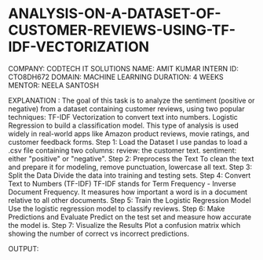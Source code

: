 # ANALYSIS-ON-A-DATASET-OF-CUSTOMER-REVIEWS-USING-TF-IDF-VECTORIZATION
COMPANY: CODTECH IT SOLUTIONS 
NAME: AMIT KUMAR 
INTERN ID: CTO8DH672 
DOMAIN: MACHINE LEARNING
DURATION: 4 WEEKS 
MENTOR: NEELA SANTOSH

EXPLANATION : 
The goal of this task is to analyze the sentiment (positive or negative) from a dataset containing customer reviews, using two popular techniques:
TF-IDF Vectorization to convert text into numbers.
Logistic Regression to build a classification model.
This type of analysis is used widely in real-world apps like Amazon product reviews, movie ratings, and customer feedback forms.
Step 1: Load the Dataset
I use pandas to load a .csv file containing two columns:
review: the customer text.
sentiment: either "positive" or "negative".
Step 2: Preprocess the Text
To clean the text and prepare it for modeling, remove punctuation, lowercase all text.
Step 3: Split the Data
Divide the data into training and testing sets.
Step 4: Convert Text to Numbers (TF-IDF)
TF-IDF stands for Term Frequency - Inverse Document Frequency. It measures how important a word is in a document relative to all other documents.
 Step 5: Train the Logistic Regression Model
 Use the logistic regression model to classify reviews.
Step 6: Make Predictions and Evaluate
 Predict on the test set and measure how accurate the model is.
Step 7: Visualize the Results
Plot a confusion matrix which showing the number of correct vs incorrect predictions.

OUTPUT:

